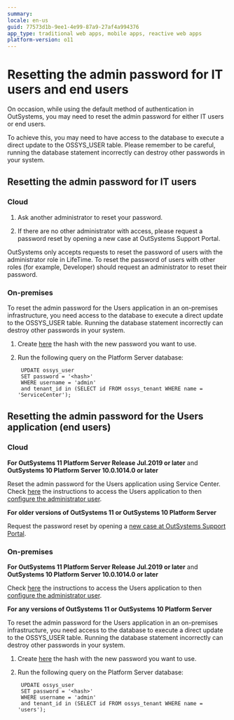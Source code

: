 ```yaml
---
summary:
locale: en-us
guid: 77573d1b-9ee1-4e99-87a9-27af4a994376
app_type: traditional web apps, mobile apps, reactive web apps
platform-version: o11
---
```


# Resetting the admin password for IT users and end users

On occasion, while using the default method of authentication in OutSystems, you may need to reset the admin password for either IT users or end users.

To achieve this, you may need to have access to the database to execute a direct update to the OSSYS_USER table. Please remember to be careful, running the database statement incorrectly can destroy other passwords in your system.

## Resetting the admin password for IT users

### Cloud

1. Ask another administrator to reset your password.

1. If there are no other administrator with access, please request a password reset by opening a new case at OutSystems Support Portal.

<div class="info" markdown="1">

OutSystems only accepts requests to reset the password of users with the administrator role in LifeTime. To reset the password of users with other roles (for example, Developer) should request an administrator to reset their password.

</div>

### On-premises

<div class="warning" markdown="1">

To reset the admin password for the Users application in an on-premises infrastructure, you need access to the database to execute a direct update to the OSSYS_USER table. Running the database statement incorrectly can destroy other passwords in your system.

</div>

1. Create [here](https://globalsupport.outsystemsenterprise.com/HashPassword/) the hash with the new password you want to use.

1. Run the following query on the Platform Server database:

        UPDATE ossys_user
        SET password = '<hash>'
        WHERE username = 'admin'
        and tenant_id in (SELECT id FROM ossys_tenant WHERE name = 'ServiceCenter');

## Resetting the admin password for the Users application (end users)

### Cloud

**For OutSystems 11 Platform Server Release Jul.2019 or later** and **OutSystems 10 Platform Server 10.0.1014.0 or later**

Reset the admin password for the Users application using Service Center. Check [here](https://success.outsystems.com/Documentation/11/Developing_an_Application/Secure_the_Application/End_Users/Access_the_Users_application#configure-users-administrator) the instructions to access the Users application to then [configure the administrator user](https://success.outsystems.com/documentation/11/developing_an_application/secure_the_application/end_users/configure_the_administrator_user_of_the_users_app/).

**For older versions of OutSystems 11 or OutSystems 10 Platform Server**

Request the password reset by opening a [new case at OutSystems Support Portal](https://www.outsystems.com/goto/submit-support-case).

### On-premises

**For OutSystems 11 Platform Server Release Jul.2019 or later** and **OutSystems 10 Platform Server 10.0.1014.0 or later**

Check [here](https://success.outsystems.com/Documentation/11/Developing_an_Application/Secure_the_Application/End_Users/Access_the_Users_application#configure-users-administrator) the instructions to access the Users application to then [configure the administrator user](https://success.outsystems.com/documentation/11/developing_an_application/secure_the_application/end_users/configure_the_administrator_user_of_the_users_app/).

**For any versions of OutSystems 11 or OutSystems 10 Platform Server**

<div class="warning" markdown="1">

To reset the admin password for the Users application in an on-premises infrastructure, you need access to the database to execute a direct update to the OSSYS_USER table. Running the database statement incorrectly can destroy other passwords in your system.

</div>

1. Create [here](https://globalsupport.outsystemsenterprise.com/HashPassword/) the hash with the new password you want to use.

1. Run the following query on the Platform Server database:

        UPDATE ossys_user
        SET password = '<hash>'
        WHERE username = 'admin'
        and tenant_id in (SELECT id FROM ossys_tenant WHERE name = 'users');

